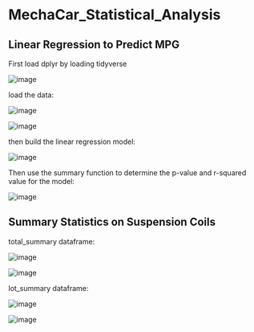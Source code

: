 # MechaCar_Statistical_Analysis

## Linear Regression to Predict MPG

First load dplyr by loading tidyverse

![image](https://user-images.githubusercontent.com/90977689/147964233-df7fc576-5d14-4bd3-a828-543cd50aedf8.png)

load the data:

![image](https://user-images.githubusercontent.com/90977689/147965457-4e92f6d6-eaf1-4372-8b2d-35e9a1bc4dd8.png)


![image](https://user-images.githubusercontent.com/90977689/147965409-161cc5a3-9958-4042-91c3-e6636de412aa.png)


then build the linear regression model:

![image](https://user-images.githubusercontent.com/90977689/147964313-85500177-1e11-402e-8e04-1905f0c1e4f9.png)

Then use the summary function to determine the p-value and r-squared value for the model:

![image](https://user-images.githubusercontent.com/90977689/147964451-5693dc95-4f9d-4118-b950-315a1ea1ef61.png)

## Summary Statistics on Suspension Coils

total_summary dataframe:

![image](https://user-images.githubusercontent.com/90977689/147977116-67cfeb58-6f86-494f-83e7-39ad3f28dafc.png)

![image](https://user-images.githubusercontent.com/90977689/147976876-58bc5ce8-de9d-4063-8b20-fb808f7c1b79.png)

lot_summary dataframe:

![image](https://user-images.githubusercontent.com/90977689/147977068-7d8210c9-1cd3-4cf6-b8c3-312a33246602.png)

![image](https://user-images.githubusercontent.com/90977689/147976954-f501b1e6-9698-4e88-b187-0fd298169a13.png)



